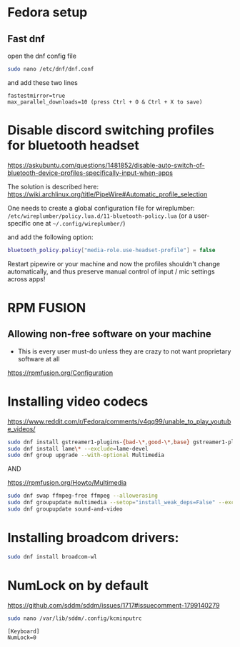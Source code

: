# Fedora setup

## Fast dnf

open the dnf config file

```bash
sudo nano /etc/dnf/dnf.conf
```

and add these two lines

```
fastestmirror=true
max_parallel_downloads=10 (press Ctrl + O & Ctrl + X to save)
```

# Disable discord switching profiles for bluetooth headset

https://askubuntu.com/questions/1481852/disable-auto-switch-of-bluetooth-device-profiles-specifically-input-when-apps

The solution is described here: https://wiki.archlinux.org/title/PipeWire#Automatic_profile_selection

One needs to create a global configuration file for wireplumber:
`/etc/wireplumber/policy.lua.d/11-bluetooth-policy.lua` (or a user-specific one at `~/.config/wireplumber/`)

and add the following option:

```lua
bluetooth_policy.policy["media-role.use-headset-profile"] = false
```

Restart pipewire or your machine and now the profiles shouldn't change automatically, and thus preserve manual control of input / mic settings across apps!

# RPM FUSION

## Allowing non-free software on your machine

- This is every user must-do unless they are crazy to not want proprietary software at all

https://rpmfusion.org/Configuration

# Installing video codecs

https://www.reddit.com/r/Fedora/comments/v4qq99/unable_to_play_youtube_videos/

```bash
sudo dnf install gstreamer1-plugins-{bad-\*,good-\*,base} gstreamer1-plugin-openh264 gstreamer1-libav --exclude=gstreamer1-plugins-bad-free-devel
sudo dnf install lame\* --exclude=lame-devel
sudo dnf group upgrade --with-optional Multimedia
```

AND

https://rpmfusion.org/Howto/Multimedia

```bash
sudo dnf swap ffmpeg-free ffmpeg --allowerasing
sudo dnf groupupdate multimedia --setop="install_weak_deps=False" --exclude=PackageKit-gstreamer-plugin
sudo dnf groupupdate sound-and-video
```

# Installing broadcom drivers:

```bash
sudo dnf install broadcom-wl
```

# NumLock on by default

https://github.com/sddm/sddm/issues/1717#issuecomment-1799140279

```bash
sudo nano /var/lib/sddm/.config/kcminputrc
```

```
[Keyboard]
NumLock=0
```
